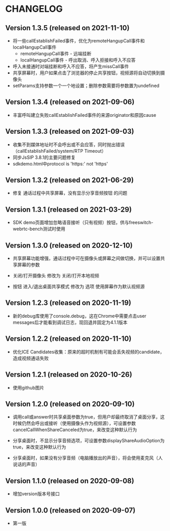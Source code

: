 CHANGELOG
=========

Version 1.3.5 (released on 2021-11-10)
---------------------------------------

* 将一些callEstablishFailed事件，优化为remoteHangupCall事件和localHangupCall事件
  * remoteHangupCall事件 - 远端挂断
  * localHangupCall事件 - 呼出取消、呼入拒接和呼入不应答
* 呼入未接通时对端挂断和呼入不应答，将产生missCall事件
* 共享屏幕时，用户如果点击了浏览器的停止共享按钮，视频源将自动切换到摄像头
* setParams支持参数一个一个地设置；删除参数需要将参数置为undefined

Version 1.3.4 (released on 2021-09-06)
---------------------------------------

* 丰富呼叫建立失败callEstablishFailed事件的来源originator和原因cause

Version 1.3.3 (released on 2021-09-03)
---------------------------------------

* 收集不到媒体地址时不会呼出或不会应答，同时抛出错误（callEstablishFailed/system/RTP Timeout）
* 同步JsSIP 3.8.1的主要问题修复
* sdkdemo.html中protocol is 'https:' not 'https'

Version 1.3.2 (released on 2021-06-29)
---------------------------------------

* 修复 通话过程中共享屏幕，没有显示分享音频按钮 的问题

Version 1.3.1 (released on 2021-03-29)
---------------------------------------

* SDK demo页面增加忽略语音接听（只有视频）按钮，供与freeswitch-webrtc-bench测试时使用

Version 1.3.0 (released on 2020-12-10)
---------------------------------------

* 共享屏幕功能增强，通话过程中可在摄像头或屏幕之间做切换，并可以设置共享屏幕的参数

* 关闭/打开摄像头 修改为 关闭/打开本地视频

* 按钮 进入/退出桌面共享模式 修改为 选项 使用屏幕作为默认视频源

Version 1.2.3 (released on 2020-11-19)
---------------------------------------

* 新的debug库使用了console.debug，这在Chrome中需要点击user messages后才能看到调试日志，现回退并固定为4.1.1版本

Version 1.2.2 (released on 2020-11-10)
---------------------------------------

* 优化ICE Candidates收集：原来的超时机制有可能会丢失视频的candidate，造成视频通话失败

Version 1.2.1 (released on 2020-10-26)
---------------------------------------

* 使用github图片

Version 1.2.0 (released on 2020-09-10)
---------------------------------------

* 调用call或answer时共享桌面参数为true，但用户却最终取消了桌面分享，这时候仍然会呼出或接听（使用摄像头作为视频源），可设置参数cancelCallWhenShareCanceled为true，来改变这种默认行为

* 分享桌面时，不显示分享音频选项，可设置参数displayShareAudioOption为true，来改变这种默认行为

* 分享桌面时，如果没有分享音频（电脑播放出的声音），将会使用麦克风（人说话的声音）

Version 1.1.0 (released on 2020-09-08)
---------------------------------------

* 增加version版本号接口

Version 1.0.0 (released on 2020-09-07)
---------------------------------------

* 第一版
